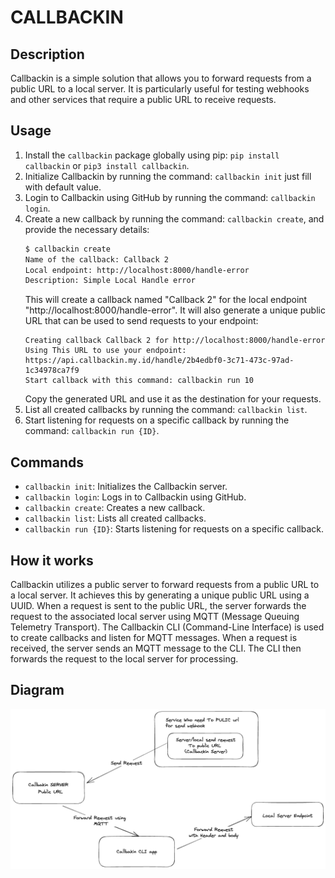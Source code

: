 # CALLBACKIN

## Description
Callbackin is a simple solution that allows you to forward requests from a public URL to a local server. It is particularly useful for testing webhooks and other services that require a public URL to receive requests.

## Usage
1. Install the `callbackin` package globally using pip: `pip install callbackin` or `pip3 install callbackin`.
2. Initialize Callbackin by running the command: `callbackin init` just fill with default value.
3. Login to Callbackin using GitHub by running the command: `callbackin login`.
4. Create a new callback by running the command: `callbackin create`, and provide the necessary details:
   ```bash
   $ callbackin create
   Name of the callback: Callback 2
   Local endpoint: http://localhost:8000/handle-error
   Description: Simple Local Handle error
   ```
   This will create a callback named "Callback 2" for the local endpoint "http://localhost:8000/handle-error". It will also generate a unique public URL that can be used to send requests to your endpoint:
   ```
   Creating callback Callback 2 for http://localhost:8000/handle-error
   Using This URL to use your endpoint: https://api.callbackin.my.id/handle/2b4edbf0-3c71-473c-97ad-1c34978ca7f9
   Start callback with this command: callbackin run 10
   ```
   Copy the generated URL and use it as the destination for your requests.
5. List all created callbacks by running the command: `callbackin list`.
6. Start listening for requests on a specific callback by running the command: `callbackin run {ID}`.

## Commands
- `callbackin init`: Initializes the Callbackin server.
- `callbackin login`: Logs in to Callbackin using GitHub.
- `callbackin create`: Creates a new callback.
- `callbackin list`: Lists all created callbacks.
- `callbackin run {ID}`: Starts listening for requests on a specific callback.

## How it works
Callbackin utilizes a public server to forward requests from a public URL to a local server. It achieves this by generating a unique public URL using a UUID. When a request is sent to the public URL, the server forwards the request to the associated local server using MQTT (Message Queuing Telemetry Transport).
The Callbackin CLI (Command-Line Interface) is used to create callbacks and listen for MQTT messages. When a request is received, the server sends an MQTT message to the CLI. The CLI then forwards the request to the local server for processing.

## Diagram
![Diagram](docs/diagram.png)
